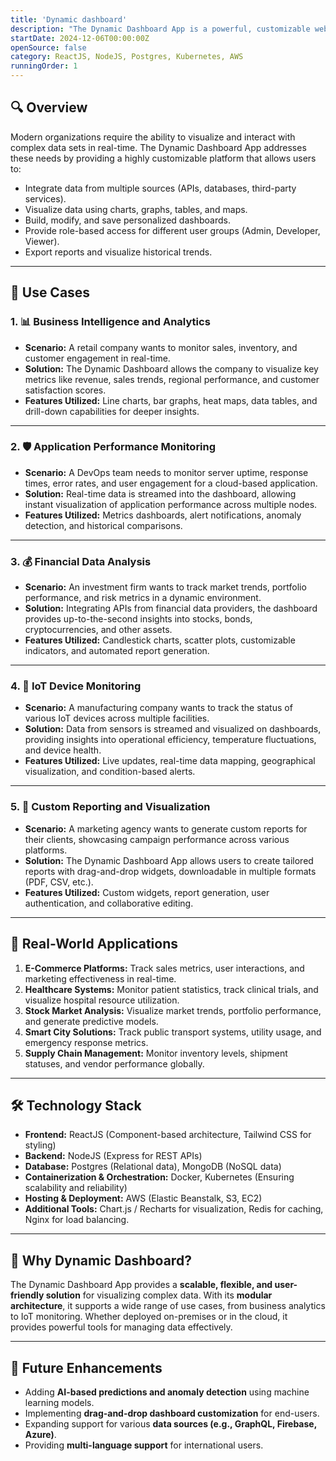 ```yaml
---
title: 'Dynamic dashboard'
description: "The Dynamic Dashboard App is a powerful, customizable web application designed to provide real-time insights and visualizations from various data sources. Built with modern web technologies (React.js, Node.js, MySQL, MongoDB), it empowers users to create, modify, and interact with complex data dashboards effortlessly. Whether you are tracking business metrics, financial data, or application performance, this app offers an intuitive interface and robust backend for seamless data handling."
startDate: 2024-12-06T00:00:00Z
openSource: false
category: ReactJS, NodeJS, Postgres, Kubernetes, AWS
runningOrder: 1
---
```


<div class=" shadow-xl rounded-2xl p-6 mb-8 ">
  <h2 id="-overview" class="text-2xl font-semibold  mb-4">🔍 Overview</h2>
  <p class="text-lg   p-6 pt-2">
    Modern organizations require the ability to visualize and interact with complex data sets in real-time. The Dynamic Dashboard App addresses these needs by providing a highly customizable platform that allows users to:
  </p>
  <ul class="list-disc pl-6 space-y-2  p-6 pt-2">
    <li>Integrate data from multiple sources (APIs, databases, third-party services).</li>
    <li>Visualize data using charts, graphs, tables, and maps.</li>
    <li>Build, modify, and save personalized dashboards.</li>
    <li>Provide role-based access for different user groups (Admin, Developer, Viewer).</li>
    <li>Export reports and visualize historical trends.</li>
  </ul>

  <hr class="border-gray-300 mb-8">

  <h2 id="-use-cases" class="text-2xl font-semibold  mb-4">💼 Use Cases</h2>

  <h3 id="1--business-intelligence-and-analytics" class="text-xl font-semibold  p-6 pt-1">1. 📊 <strong>Business Intelligence and Analytics</strong></h3>
  <ul class="list-inside list-none space-y-2  p-6 pt-2">
    <li><strong>Scenario:</strong> A retail company wants to monitor sales, inventory, and customer engagement in real-time.</li>
    <li><strong>Solution:</strong> The Dynamic Dashboard allows the company to visualize key metrics like revenue, sales trends, regional performance, and customer satisfaction scores.</li>
    <li><strong>Features Utilized:</strong> Line charts, bar graphs, heat maps, data tables, and drill-down capabilities for deeper insights.</li>
  </ul>

  <hr class="border-gray-300 mb-8">

  <h3 id="2-️-application-performance-monitoring" class="text-xl font-semibold  p-6 pt-1">2. 🛡️ <strong>Application Performance Monitoring</strong></h3>
  <ul class="list-inside list-none space-y-2  p-6 pt-1">
    <li><strong>Scenario:</strong> A DevOps team needs to monitor server uptime, response times, error rates, and user engagement for a cloud-based application.</li>
    <li><strong>Solution:</strong> Real-time data is streamed into the dashboard, allowing instant visualization of application performance across multiple nodes.</li>
    <li><strong>Features Utilized:</strong> Metrics dashboards, alert notifications, anomaly detection, and historical comparisons.</li>
  </ul>

  <hr class="border-gray-300 mb-8">

  <h3 id="3--financial-data-analysis" class="text-xl font-semibold  p-6 pt-1">3. 💰 <strong>Financial Data Analysis</strong></h3>
  <ul class="list-inside list-none space-y-2  p-6 pt-1">
    <li><strong>Scenario:</strong> An investment firm wants to track market trends, portfolio performance, and risk metrics in a dynamic environment.</li>
    <li><strong>Solution:</strong> Integrating APIs from financial data providers, the dashboard provides up-to-the-second insights into stocks, bonds, cryptocurrencies, and other assets.</li>
    <li><strong>Features Utilized:</strong> Candlestick charts, scatter plots, customizable indicators, and automated report generation.</li>
  </ul>

  <hr class="border-gray-300 mb-8">

  <h3 id="4--iot-device-monitoring" class="text-xl font-semibold  p-6 pt-1">4. 🔌 <strong>IoT Device Monitoring</strong></h3>
  <ul class="list-inside list-none space-y-2  p-6 pt-1">
    <li><strong>Scenario:</strong> A manufacturing company wants to track the status of various IoT devices across multiple facilities.</li>
    <li><strong>Solution:</strong> Data from sensors is streamed and visualized on dashboards, providing insights into operational efficiency, temperature fluctuations, and device health.</li>
    <li><strong>Features Utilized:</strong> Live updates, real-time data mapping, geographical visualization, and condition-based alerts.</li>
  </ul>

  <hr class="border-gray-300 mb-8">

  <h3 id="5--custom-reporting-and-visualization" class="text-xl font-semibold  p-6 pt-1">5. 📝 <strong>Custom Reporting and Visualization</strong></h3>
  <ul class="list-inside list-none space-y-2  p-6 pt-1">
    <li><strong>Scenario:</strong> A marketing agency wants to generate custom reports for their clients, showcasing campaign performance across various platforms.</li>
    <li><strong>Solution:</strong> The Dynamic Dashboard App allows users to create tailored reports with drag-and-drop widgets, downloadable in multiple formats (PDF, CSV, etc.).</li>
    <li><strong>Features Utilized:</strong> Custom widgets, report generation, user authentication, and collaborative editing.</li>
  </ul>

  <hr class="border-gray-300 mb-8">

  <h2 id="-real-world-applications" class="text-2xl font-semibold  mb-4">🌟 <strong>Real-World Applications</strong></h2>
  <ol class="list-decimal pl-6 space-y-2  p-6 pt-1">
    <li><strong>E-Commerce Platforms:</strong> Track sales metrics, user interactions, and marketing effectiveness in real-time.</li>
    <li><strong>Healthcare Systems:</strong> Monitor patient statistics, track clinical trials, and visualize hospital resource utilization.</li>
    <li><strong>Stock Market Analysis:</strong> Visualize market trends, portfolio performance, and generate predictive models.</li>
    <li><strong>Smart City Solutions:</strong> Track public transport systems, utility usage, and emergency response metrics.</li>
    <li><strong>Supply Chain Management:</strong> Monitor inventory levels, shipment statuses, and vendor performance globally.</li>
  </ol>

  <hr class="border-gray-300 mb-8">

  <h2 id="-technology-stack" class="text-2xl font-semibold  mb-4">🛠 <strong>Technology Stack</strong></h2>
  <ul class="list-none pl-6 space-y-2  p-6 pt-1">
    <li><strong>Frontend:</strong> ReactJS (Component-based architecture, Tailwind CSS for styling)</li>
    <li><strong>Backend:</strong> NodeJS (Express for REST APIs)</li>
    <li><strong>Database:</strong> Postgres (Relational data), MongoDB (NoSQL data)</li>
    <li><strong>Containerization & Orchestration:</strong> Docker, Kubernetes (Ensuring scalability and reliability)</li>
    <li><strong>Hosting & Deployment:</strong> AWS (Elastic Beanstalk, S3, EC2)</li>
    <li><strong>Additional Tools:</strong> Chart.js / Recharts for visualization, Redis for caching, Nginx for load balancing.</li>
  </ul>

  <hr class="border-gray-300 mb-8">

  <h2 id="-why-dynamic-dashboard" class="text-2xl font-semibold  mb-4">🔑 <strong>Why Dynamic Dashboard?</strong></h2>
  <p class="text-lg  p-6 pt-1">
    The Dynamic Dashboard App provides a <strong class="font-semibold text-indigo-600">scalable, flexible, and user-friendly solution</strong> for visualizing complex data. With its <strong class="font-semibold text-indigo-600">modular architecture</strong>, it supports a wide range of use cases, from business analytics to IoT monitoring. Whether deployed on-premises or in the cloud, it provides powerful tools for managing data effectively.
  </p>

  <hr class="border-gray-300 mb-8">

  <h2 id="-future-enhancements" class="text-2xl font-semibold  mb-4">📌 <strong>Future Enhancements</strong></h2>
  <ul class="list-inside list-none space-y-2  p-6 pt-1">
    <li>Adding <strong>AI-based predictions and anomaly detection</strong> using machine learning models.</li>
    <li>Implementing <strong>drag-and-drop dashboard customization</strong> for end-users.</li>
    <li>Expanding support for various <strong>data sources (e.g., GraphQL, Firebase, Azure)</strong>.</li>
    <li>Providing <strong>multi-language support</strong> for international users.</li>
  </ul>
</div>
